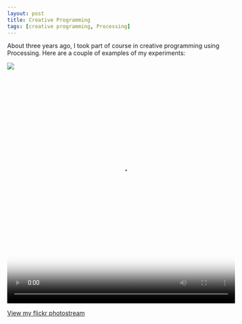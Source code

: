 ```yaml
---
layout: post
title: Creative Programming
tags: [creative programming, Processing]
---
```

About three years ago, I took part of course in creative programming using Processing. Here are a couple of examples of my experiments:

<img src="https://live.staticflickr.com/8543/28871423005_68d48cd41f_z.jpg" class="zoom-large">

<video width="530" height="530" poster="https://live.staticflickr.com/8188/28798988520_9b3815b3d8_b.jpg" class="vjs-tech" tabindex="-1" src="https://live.staticflickr.com/video/28798988520/9b3815b3d8/360p.mp4?s=eyJpIjoyODc5ODk4ODUyMCwiZSI6MTU1OTc0MjA3NSwicyI6ImFmOTM5NjQ3NGE0NDg0MjI4ZTc5N2M0NWMyYWNmNTI2M2M4ZTMxYjMiLCJ2IjoxfQ"></video>

<p><a href="https://flic.kr/ps/34wCxE">View my flickr photostream</a></p>
